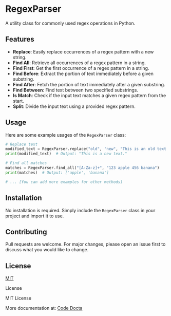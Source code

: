 
# RegexParser

A utility class for commonly used regex operations in Python.

## Features

- **Replace**: Easily replace occurrences of a regex pattern with a new string.
- **Find All**: Retrieve all occurrences of a regex pattern in a string.
- **Find First**: Get the first occurrence of a regex pattern in a string.
- **Find Before**: Extract the portion of text immediately before a given substring.
- **Find After**: Fetch the portion of text immediately after a given substring.
- **Find Between**: Find text between two specified substrings.
- **Is Match**: Check if the input text matches a given regex pattern from the start.
- **Split**: Divide the input text using a provided regex pattern.

## Usage

Here are some example usages of the `RegexParser` class:

```python
# Replace text
modified_text = RegexParser.replace("old", "new", "This is an old text.")
print(modified_text)  # Output: "This is a new text."

# Find all matches
matches = RegexParser.find_all("[A-Za-z]+", "123 apple 456 banana")
print(matches)  # Output: ['apple', 'banana']

# ... [You can add more examples for other methods]
```

## Installation

No installation is required. Simply include the `RegexParser` class in your project and import it to use.

## Contributing

Pull requests are welcome. For major changes, please open an issue first to discuss what you would like to change.

## License

[MIT](https://choosealicense.com/licenses/mit/)



License

MIT License

More documentation at:
[Code Docta](https://codedocta.com "Code Docta")
